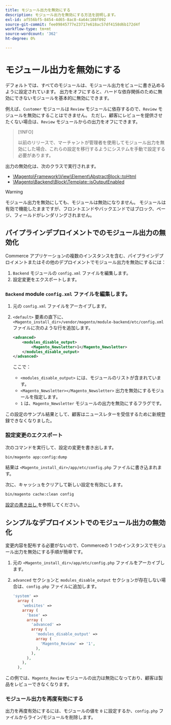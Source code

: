 ```yaml
---
title: モジュール出力を無効にする
description: モジュール出力を無効にする方法を説明します。
exl-id: af556bf5-8454-4d65-8ac8-4a64c108f092
source-git-commit: fee09845777e23717e618ac57df4158d6b172d4f
workflow-type: tm+mt
source-wordcount: '362'
ht-degree: 0%

---
```


# モジュール出力を無効にする

デフォルトでは、すべてのモジュールは、モジュール出力をビューに書き込めるように設定されています。 出力をオフにすると、ハードな依存関係のために無効にできないモジュールを基本的に無効にできます。

例えば、`Customer` モジュールは `Review` モジュールに依存するので、`Review` モジュールを無効にすることはできません。 ただし、顧客にレビューを提供させたくない場合は、`Review` モジュールからの出力をオフにできます。

>[!INFO]
>
>以前のリリースで、マーチャントが管理者を使用してモジュール出力を無効にした場合、これらの設定を移行するようにシステムを手動で設定する必要があります。

出力の無効化は、次のクラスで実行されます。

- [\Magento\Framework\View\Element\AbstractBlock::toHtml](https://github.com/magento/magento2/blob/36097739bbb0b8939ad9a2a0dadee64318153dca/lib/internal/Magento/Framework/View/Element/AbstractBlock.php#L651)
- [\Magento\Backend\Block\Template::isOutputEnabled](https://github.com/magento/magento2/blob/0c786907ffe03d0e2990612eec16ee58b00379c5/app/code/Magento/Backend/Block/Template.php#L96)

>[!WARNING]
>
>モジュール出力を無効にしても、モジュールは無効になりません。 モジュールは有効で機能したままですが、フロントエンドやバックエンドではブロック、ページ、フィールドがレンダリングされません。

## パイプラインデプロイメントでのモジュール出力の無効化

Commerce アプリケーションの複数のインスタンスを含む、パイプラインデプロイメントまたはその他のデプロイメントでモジュール出力を無効にするには：

1. `Backend` モジュールの `config.xml` ファイルを編集します。
1. 設定変更をエクスポートします。

### `Backend` module `config.xml` ファイルを編集します。

1. 元の `config.xml` ファイルをアーカイブします。
1. `<default>` 要素の直下に、`<Magento_install_dir>/vendor/magento/module-backend/etc/config.xml` ファイルに次のような行を追加します。

   ```xml
   <advanced>
       <modules_disable_output>
           <Magento_Newsletter>1</Magento_Newsletter>
       </modules_disable_output>
   </advanced>
   ```

   ここで：

   - `<modules_disable_output>` には、モジュールのリストが含まれています。
   - `<Magento_Newsletter></Magento_Newsletter>` 出力を無効にするモジュールを指定します。
   - `1` は、`Magento_Newsletter` モジュールの出力を無効にするフラグです。

この設定のサンプル結果として、顧客はニュースレターを受信するために新規登録できなくなりました。

### 設定変更のエクスポート

次のコマンドを実行して、設定の変更を書き出します。

```bash
bin/magento app:config:dump
```

結果は `<Magento_install_dir>/app/etc/config.php` ファイルに書き込まれます。

次に、キャッシュをクリアして新しい設定を有効にします。

```bash
bin/magento cache:clean config
```

[ 設定の書き出し ](../cli/export-configuration.md) を参照してください。

## シンプルなデプロイメントでのモジュール出力の無効化

変更内容を配布する必要がないので、Commerceの 1 つのインスタンスでモジュール出力を無効にする手順が簡単です。

1. 元の `<Magento_install_dir>/app/etc/config.php` ファイルをアーカイブします。
1. `advanced` セクションと `modules_disable_output` セクションが存在しない場合は、`config.php` ファイルに追加します。

   ```php
   'system' =>
     array (
       'websites' =>
       array (
         'base' =>
         array (
           'advanced' =>
           array (
             'modules_disable_output' =>
             array (
               'Magento_Review' => '1',
             ),
           ),
         ),
       ),
     ),
   ```

この例では、`Magento_Review` モジュールの出力は無効になっており、顧客は製品をレビューできなくなります。

### モジュール出力を再度有効にする

出力を再度有効にするには、モジュールの値を `0` に設定するか、`config.php` ファイルからライン/モジュールを削除します。
